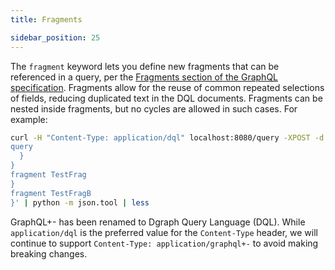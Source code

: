 ```yaml
---
title: Fragments

sidebar_position: 25
---
```


The `fragment` keyword lets you define new fragments that can be referenced
in a query, per the [Fragments section of the GraphQL specification](http://spec.graphql.org/June2018/#sec-Language.Fragments).
Fragments allow for the reuse of common repeated selections of fields, reducing
duplicated text in the DQL documents. Fragments can be nested inside fragments,
but no cycles are allowed in such cases. For example:

```sh
curl -H "Content-Type: application/dql" localhost:8080/query -XPOST -d $'
query 
  }
}
fragment TestFrag 
}
fragment TestFragB 
}' | python -m json.tool | less
```


GraphQL+- has been renamed to Dgraph Query Language (DQL). While `application/dql`
is the preferred value for the `Content-Type` header, we will continue to support
`Content-Type: application/graphql+-` to avoid making breaking changes.

